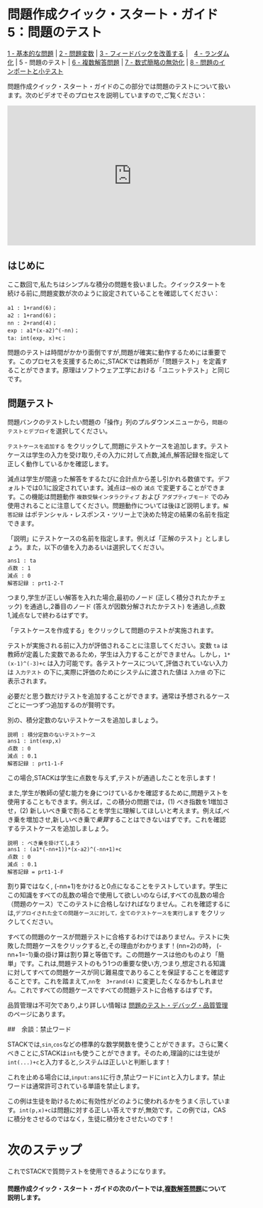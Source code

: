 # 問題作成クイック・スタート・ガイド5：問題のテスト

[1 - 基本的な問題](Authoring_quick_start_1.md) | [2 - 問題変数](Authoring_quick_start_2.md) | [3 - フィードバックを改善する](Authoring_quick_start_3.md) |　[4 - ランダム化](Authoring_quick_start_4.md) | 5 - 問題のテスト | [6 - 複数解答問題](Authoring_quick_start_6.md) | [7 - 数式簡略の無効化](Authoring_quick_start_7.md) | [8 - 問題のインポートと小テスト](Authoring_quick_start_8.md)


問題作成クイック・スタート・ガイドのこの部分では問題のテストについて扱います。次のビデオでそのプロセスを説明していますので,ご覧ください：

<iframe width="560" height="315" src="https://www.youtube.com/embed/wnvsc-v9svE" frameborder="0" allowfullscreen></iframe>

## はじめに

ここ数回で,私たちはシンプルな積分の問題を扱いました。クイックスタートを続ける前に,問題変数が次のように設定されていることを確認してください：

```
a1 : 1+rand(6)；
a2 : 1+rand(6)；
nn : 2+rand(4)；
exp : a1*(x-a2)^(-nn)；
ta: int(exp, x)+c；
```

問題のテストは時間がかかり面倒ですが,問題が確実に動作するためには重要です。このプロセスを支援するために,STACKでは教師が「問題テスト」を定義することができます。原理はソフトウェア工学における「ユニットテスト」と同じです。

## 問題テスト

問題バンクのテストしたい問題の「操作」列のプルダウンメニューから，`問題のテストとデプロイ`を選択してください。

`テストケースを追加する` をクリックして,問題にテストケースを追加します。テストケースは学生の入力を受け取り,その入力に対して点数,減点,解答記録を指定して正しく動作しているかを確認します。

減点は学生が間違った解答をするたびに合計点から差し引かれる数値です。デフォルトでは0.1に設定されています。減点は`一般`の `減点` で変更することができます。この機能は問題動作 `複数受験インタラクティブ` および `アダプティブモード` でのみ使用されることに注意してください。問題動作については後ほど説明します。`解答記録` はポテンシャル・レスポンス・ツリー上で決めた特定の結果の名前を指定できます。

「説明」にテストケースの名前を指定します。例えば「正解のテスト」としましょう。また，以下の値を入力あるいは選択してください。

```
ans1 : ta
点数 : 1
減点 : 0
解答記録 : prt1-2-T
```

つまり,学生が正しい解答を入れた場合,最初のノード (正しく積分されたかチェック) を通過し,2番目のノード (答えが因数分解されたかテスト) を通過し,点数 1,減点なしで終わるはずです。

「テストケースを作成する」をクリックして問題のテストが実施されます。

テストが実施される前に入力が評価されることに注意してください。変数 `ta` は教師が定義した変数であるため，学生は入力することができません。しかし，`1*(x-1)^(-3)+c` は入力可能です。各テストケースについて,評価されていない入力は `入力テスト` の下に,実際に評価のためにシステムに渡された値は `入力値` の下に表示されます。


必要だと思う数だけテストを追加することができます。通常は予想されるケースごとに一つずつ追加するのが賢明です。

別の、積分定数のないテストケースを追加しましょう。

```
説明 : 積分定数のないテストケース
ans1 : int(exp,x)
点数 : 0
減点 : 0.1
解答記録 : prt1-1-F
```

この場合,STACKは学生に点数を与えず,テストが通過したことを示します！

また,学生が教師の望む能力を身につけているかを確認するために,問題テストを使用することもできます。例えば，この積分の問題では，(1) べき指数を1増加させ，(2) 新しいべき乗で割ることを学生に理解してほしいと考えます。例えば,べき乗を増加させ,新しいべき乗で*乗算*することはできないはずです。これを確認するテストケースを追加しましょう。

```
説明 : べき乗を掛けてしまう
ans1 : (a1*(-nn+1))*(x-a2)^(-nn+1)+c
点数 : 0
減点 : 0.1
解答記録 = prt1-1-F
```

割り算ではなく, \(-nn+1\)をかけると0点になることをテストしています。学生にこの知識をすべての乱数の場合で使用して欲しいのならば,すべての乱数の場合（問題のケース）でこのテストに合格しなければなりません。これを確認するには,`デプロイされた全ての問題ケースに対して，全てのテストケースを実行します` をクリックしてください。

すべての問題のケースが問題テストに合格するわけではありません。テストに失敗した問題ケースをクリックすると,その理由がわかります！\(nn=2\)の時， \(-nn+1=-1\)乗の掛け算は割り算と等価です。この問題ケースは他のものより「簡単」です。これは,問題テストのもう1つの重要な使い方,つまり,想定される知識に対してすべての問題ケースが同じ難易度でありることを保証することを確認することです。これを踏まえて,`nn`を ` 3+rand(4)` に変更したくなるかもしれません。これですべての問題ケースですべての問題テストに合格するはずです。

品質管理は不可欠であり,より詳しい情報は [問題のテスト・デバッグ・品質管理](/Authoring/Testing.md) のページにあります。

##　余談：禁止ワード

STACKでは,`sin`,`cos`などの標準的な数学関数を使うことができます。さらに驚くべきことに,STACKは`int`も使うことができます。そのため,理論的には生徒が`int(...)+c`と入力すると,システムは正しいと判断します！

これを止める場合には,`input:ans1`に行き,禁止ワードに`int`と入力します。禁止ワードは通常許可されている単語を禁止します。

この例は生徒を助けるために有効性がどのように使われるかをうまく示しています。`int(p,x)+c`は問題に対する正しい答えですが,無効です。この例では，CASに積分をさせるのではなく，生徒に積分をさせたいのです！

# 次のステップ

これでSTACKで質問テストを使用できるようになります。

#### 問題作成クイック・スタート・ガイドの次のパートでは,[複数解答問題](Authoring_quick_start_6.md)について説明します。
